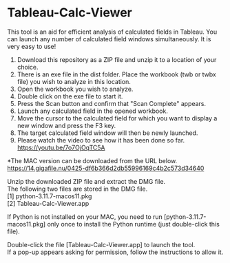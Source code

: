 # Tableau-Calc-Viewer
This tool is an aid for efficient analysis of calculated fields in Tableau. You can launch any number of calculated field windows simultaneously. It is very easy to use!  
1. Download this repository as a ZIP file and unzip it to a location of your choice.
2. There is an exe file in the dist folder. Place the workbook (twb or twbx file) you wish to analyze in this location.
3. Open the workbook you wish to analyze.
4. Double click on the exe file to start it.
5. Press the Scan button and confirm that "Scan Complete" appears.
6. Launch any calculated field in the opened workbook.
7. Move the cursor to the calculated field for which you want to display a new window and press the F3 key.
8. The target calculated field window will then be newly launched.
9. Please watch the video to see how it has been done so far.  
https://youtu.be/7o7OjOqTC5A
  
*The MAC version can be downloaded from the URL below.  
https://14.gigafile.nu/0425-df6b366d2db55996169c4b2c573d34640
  
Unzip the downloaded ZIP file and extract the DMG file.  
The following two files are stored in the DMG file.  
[1] python-3.11.7-macos11.pkg  
[2] Tableau-Calc-Viewer.app  
  
If Python is not installed on your MAC, you need to run [python-3.11.7-macos11.pkg] only once to install the Python runtime (just double-click this file).  
  
Double-click the file [Tableau-Calc-Viewer.app] to launch the tool.  
If a pop-up appears asking for permission, follow the instructions to allow it.  
